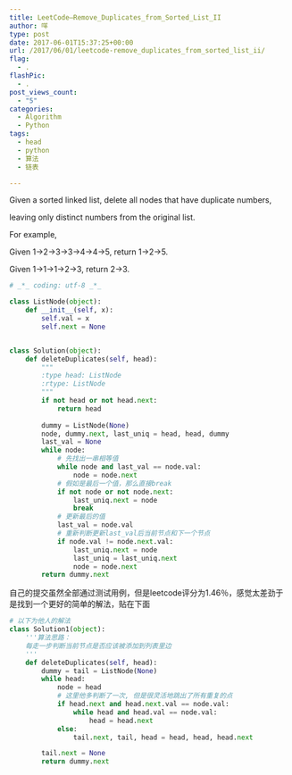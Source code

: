 ```yaml
---
title: LeetCode–Remove_Duplicates_from_Sorted_List_II
author: 咩
type: post
date: 2017-06-01T15:37:25+00:00
url: /2017/06/01/leetcode-remove_duplicates_from_sorted_list_ii/
flag:
  - .
flashPic:
  - .
post_views_count:
  - "5"
categories:
  - Algorithm
  - Python
tags:
  - head
  - python
  - 算法
  - 链表

---
```

Given a sorted linked list, delete all nodes that have duplicate numbers,
  
leaving only distinct numbers from the original list.

For example,
  
Given 1->2->3->3->4->4->5, return 1->2->5.
  
Given 1->1->1->2->3, return 2->3.

```python
# _*_ coding: utf-8 _*_

class ListNode(object):
    def __init__(self, x):
        self.val = x
        self.next = None


class Solution(object):
    def deleteDuplicates(self, head):
        """
        :type head: ListNode
        :rtype: ListNode
        """
        if not head or not head.next:
            return head
        
        dummy = ListNode(None)
        node, dummy.next, last_uniq = head, head, dummy
        last_val = None
        while node:
            # 先找出一串相等值
            while node and last_val == node.val:
                node = node.next
            # 假如是最后一个值，那么直接break
            if not node or not node.next:
                last_uniq.next = node
                break
            # 更新最后的值
            last_val = node.val
            # 重新判断更新last_val后当前节点和下一个节点
            if node.val != node.next.val:
                last_uniq.next = node
                last_uniq = last_uniq.next
                node = node.next
        return dummy.next
```

自己的提交虽然全部通过测试用例，但是leetcode评分为1.46％，感觉太差劲于是找到一个更好的简单的解法，贴在下面

```python
# 以下为他人的解法
class Solution1(object):
    '''算法思路：
    每走一步判断当前节点是否应该被添加到列表里边
    '''
    def deleteDuplicates(self, head):
        dummy = tail = ListNode(None)
        while head:
            node = head
            # 这里他多判断了一次, 但是很灵活地跳出了所有重复的点
            if head.next and head.next.val == node.val:
                while head and head.val == node.val:
                    head = head.next
            else:
                tail.next, tail, head = head, head, head.next

        tail.next = None
        return dummy.next
```